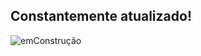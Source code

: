 ## Constantemente atualizado!
![emConstrução](https://octodex.github.com/images/constructocat2.jpg) 
